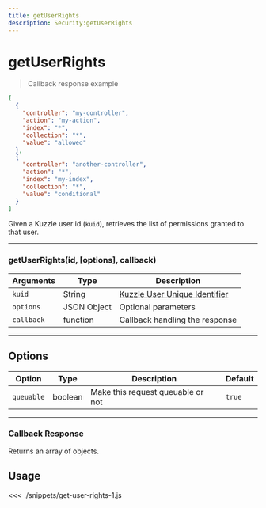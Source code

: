 ```yaml
---
title: getUserRights
description: Security:getUserRights
---
```


# getUserRights

> Callback response example

```json
[
  {
    "controller": "my-controller",
    "action": "my-action",
    "index": "*",
    "collection": "*",
    "value": "allowed"
  },
  {
    "controller": "another-controller",
    "action": "*",
    "index": "my-index",
    "collection": "*",
    "value": "conditional"
  }
]
```

Given a Kuzzle user id (`kuid`), retrieves the list of permissions granted to that user.

---

### getUserRights(id, [options], callback)

| Arguments  | Type        | Description                                                                                                       |
| ---------- | ----------- | ----------------------------------------------------------------------------------------------------------------- |
| `kuid`     | String      | [Kuzzle User Unique Identifier](/core/1/guide/guides/essentials/user-authentication/#kuzzle-user-identifier-kuid) |
| `options`  | JSON Object | Optional parameters                                                                                               |
| `callback` | function    | Callback handling the response                                                                                    |

---

## Options

| Option     | Type    | Description                       | Default |
| ---------- | ------- | --------------------------------- | ------- |
| `queuable` | boolean | Make this request queuable or not | `true`  |

---

### Callback Response

Returns an array of objects.

## Usage

<<< ./snippets/get-user-rights-1.js
